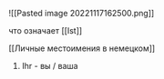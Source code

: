 ![[Pasted image 20221117162500.png]]

что означает [[Ist]] 

[[Личные местоимения в немецком]] 

1. Ihr - вы / ваша

